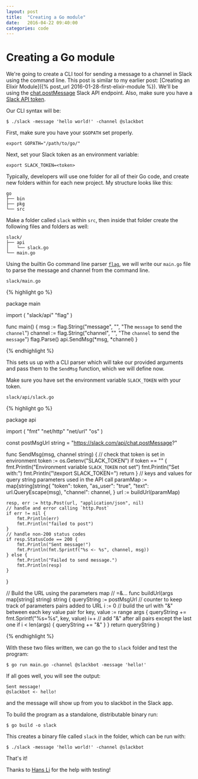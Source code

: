 ```yaml
---
layout: post
title:  "Creating a Go module"
date:   2016-04-22 09:40:00
categories: code
---
```


Creating a Go module
====================

We're going to create a CLI tool for sending a message to a channel in Slack using the command line. This post is similar to my earlier post: [Creating an Elixir Module]({% post_url 2016-01-28-first-elixir-module %}). We'll be using the [chat.postMessage](https://api.slack.com/methods/chat.postMessage) Slack API endpoint. Also, make sure you have a [Slack API token](https://api.slack.com/tokens).

Our CLI syntax will be:

    $ ./slack -message 'hello world!' -channel @slackbot

First, make sure you have your `$GOPATH` set properly.

    export GOPATH="/path/to/go/"

Next, set your Slack token as an environment variable:

    export SLACK_TOKEN=<token>

Typically, developers will use one folder for all of their Go code, and create new folders within for each new project. My structure looks like this:

    go
    ├── bin
    ├── pkg
    └── src

Make a folder called `slack` within `src`, then inside that folder create the following files and folders as well:

    slack/
    ├── api
    │   └── slack.go
    └── main.go

Using the builtin Go command line parser [`flag`](https://golang.org/pkg/flag/), we will write our `main.go` file to parse the message and channel from the command line.

`slack/main.go`

{% highlight go %}

package main

import (
    "slack/api"
    "flag"
)

func main() {
    msg := flag.String("message", "", "The `message` to send the `channel`")
    channel := flag.String("channel", "", "The `channel` to send the `message`")
    flag.Parse()
    api.SendMsg(*msg, *channel)
}

{% endhighlight %}

This sets us up with a CLI parser which will take our provided arguments and pass them to the `SendMsg` function, which we will define now.

Make sure you have set the environment variable `SLACK_TOKEN` with your token.

`slack/api/slack.go`

{% highlight go %}

package api

import (
    "fmt"
    "net/http"
    "net/url"
    "os"
)

const postMsgUrl string = "https://slack.com/api/chat.postMessage?"

func SendMsg(msg, channel string) {
    // check that token is set in environment
    token := os.Getenv("SLACK_TOKEN")
    if token == "" {
        fmt.Println("Environment variable `SLACK_TOKEN` not set")
        fmt.Println("Set with:")
        fmt.Println("\texport SLACK_TOKEN=<token>")
        return
    }
    // keys and values for query string parameters used in the API call
    paramMap := map[string]string{
        "token": token,
        "as_user": "true",
        "text": url.QueryEscape(msg),
        "channel": channel,
    }
    url := buildUrl(paramMap)

    resp, err := http.Post(url, "application/json", nil)
    // handle and error calling `http.Post`
    if err != nil {
        fmt.Println(err)
        fmt.Println("failed to post")
    }
    // handle non-200 status codes
    if resp.StatusCode == 200 {
        fmt.Println("Sent message!")
        fmt.Println(fmt.Sprintf("%s <- %s", channel, msg))
    } else {
        fmt.Println("Failed to send message.")
        fmt.Println(resp)
    }
}

// Build the URL using the parameters map
// <key>=<value>&...
func buildUrl(args map[string] string) string {
    queryString := postMsgUrl
    // counter to keep track of parameters pairs added to URL
    i := 0
    // build the url with "&" between each key value pair
    for key, value := range args {
        queryString += fmt.Sprintf("%s=%s", key, value)
        i++
        // add "&" after all pairs except the last one
        if i < len(args) {
            queryString += "&"
        }
    }
    return queryString
}

{% endhighlight %}

With these two files written, we can go the to `slack` folder and test the program:

    $ go run main.go -channel @slackbot -message 'hello!'

If all goes well, you will see the output:

    Sent message!
    @slackbot <- hello!

and the message will show up from you to slackbot in the Slack app.

To build the program as a standalone, distributable binary run:

    $ go build -o slack

This creates a binary file called `slack` in the folder, which can be run with:

    $ ./slack -message 'hello world!' -channel @slackbot

That's it!

Thanks to [Hans Li](https://www.linkedin.com/in/haanns) for the help with testing!

